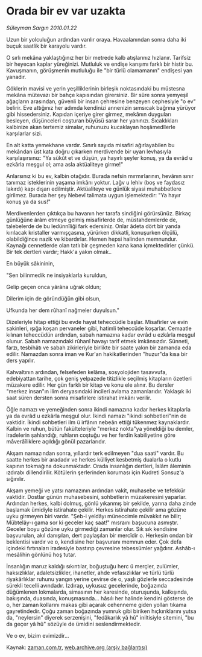 # Orada bir ev var uzakta

*Süleyman Sargın 2010.01.22*

<tr><td class="metin" colspan="2" style="padding-top: 20px; padding-left: 5px; ">Uzun bir yolculuğun ardından varılır oraya. Havaalanından sonra daha iki buçuk saatlik bir karayolu vardır.</td></tr><tr><td class="metin" colspan="2" style="padding-top: 20px; padding-left: 5px; "><p>O sırlı mekâna yaklaştığınız her bir metrede kalb atışlarınız hızlanır. Tarifsiz bir heyecan kaplar yüreğinizi. Mutluluk ve endişe karışımı farklı bir histir bu. Kavuşmanın, görüşmenin mutluluğu ile "bir türlü olamamanın" endişesi yan yanadır.
<p>Göklerin mavisi ve yerin yeşilliklerinin birleşik noktasındaki bu müstesna mekâna mütevazı bir bahçe kapısından girersiniz. Bir süre sonra yemyeşil ağaçların arasından, güvenli bir insan çehresine benzeyen cephesiyle "o ev" belirir. Eve attığınız her adımda kendinizi annenizin sımsıcak bağrına yürüyor gibi hissedersiniz. Kapıdan içeriye girer girmez, mekânın duyguları besleyen, düşünceleri coşturan büyüsü sarar her yanınızı. Sıcaklıkları kalbinize akan tertemiz simalar, ruhunuzu kucaklayan hoşâmedîlerle karşılarlar sizi.
<p>En alt katta yemekhane vardır. Sınırlı sayıda misafiri ağırlayabilen bu mekândan üst kata doğru çıkarken merdivende bir uyarı levhasıyla karşılaşırsınız: "Ya sükût et ve düşün, ya hayırlı şeyler konuş, ya da evrâd u ezkârla meşgul ol; ama asla aktüaliteye girme!"
<p>Anlarsınız ki bu ev, kalbin otağıdır. Burada nefsin mırmırlarının, hevânın sınır tanımaz isteklerinin yaşama imkânı yoktur. Lağv u lehiv (boş ve faydasız lakırdı) kapı dışarı edilmiştir. Aktüaliteye ve günlük siyasi muhabbetlere girilmez. Burada her şey Nebevî talimata uygun işlemektedir: "Ya hayır konuş ya da sus!"
<p>Merdivenlerden çıktıkça bu havanın her tarafa sindiğini görürsünüz. Birkaç günlüğüne ârâm etmeye gelmiş misafirlerde de, müstahdemlerde de, talebelerde de bu ledünnîliği fark edersiniz. Onlar âdeta dört bir yanda kırılacak kristaller varmışçasına, yürürken dikkatli, konuşurken ölçülü, olabildiğince nazik ve kibardırlar. Hemen hepsi halinden memnundur. Kaynağı cennetlerde olan tatlı bir çeşmeden kana kana içmektedirler çünkü. Bir tek dertleri vardır; Hakk'a yakın olmak..
<p>En büyük sâkininin,
<p>"Sen bilinmedik ne insiyaklarla kuruldun,
<p>Gelip geçen onca yârâna uğrak oldun;
<p>Dilerim için de göründüğün gibi olsun,
<p>Ufkunda her dem rûhanî nağmeler duyulsun."
<p>Dizeleriyle hitap ettiği bu evde hayat teheccüdle başlar. Misafirler ve evin sakinleri, ışığa koşan pervaneler gibi, hatimli teheccüde koşarlar. Cemaatle kılınan teheccüdün ardından, sabah namazına kadar evrâd u ezkârla meşgul olunur. Sabah namazındaki rûhanî havayı tarif etmek imkânsızdır. Sünneti, farzı, tesbihâtı ve sabah zikirleriyle birlikte bir saate yakın bir zamanda eda edilir. Namazdan sonra iman ve Kur'an hakikatlerinden "huzur"da kısa bir ders yapılır.
<p>Kahvaltının ardından, felsefeden kelâma, sosyolojiden tasavvufa, edebiyattan tarihe, çok geniş yelpazede titizlikle seçilmiş kitapların özetleri müzakere edilir. Her gün farklı bir kitap ve konu ele alınır. Bu dersler "merkez insan"ın ilim deryasındaki incileri avlama zamanlarıdır. Yaklaşık iki saat süren dersten sonra misafirlere istirahat imkânı verilir.
<p>Öğle namazı ve yemeğinden sonra ikindi namazına kadar herkes kitaplarla ya da evrâd u ezkârla meşgul olur. İkindi namazı "ikindi sohbetleri"nin de vaktidir. İkindi sohbetleri ilm ü irfânın nebeân ettiği tükenmez kaynaklardır. Kalbin ve ruhun, bütün fakülteleriyle "merkez nokta"ya yöneldiği bu demler, iradelerin şahlandığı, ruhların coştuğu ve her ferdin kabiliyetine göre mâverâîliklere açıldığı gönül pazarlarıdır.
<p>Akşam namazından sonra, yıllardır terk edilmeyen "dua saati" vardır. Bu saatte herkes bir aradadır ve herkes külliyet kesbetmiş dualarla o kutlu kapının tokmağına dokunmaktadır. Orada insanlığın dertleri, İslâm âleminin ızdırabı dillendirilir. Kötülerin şerlerinden koruması için Kudreti Sonsuz'a sığınılır.
<p>Akşam yemeği ve yatsı namazının ardından vakit, muhasebe ve tefekkür vaktidir. Dostlar günün muhasebesini, sohbetlerin müzakeresini yaparlar. Ardından herkes, kalbi dolmuş, gönlü yıkanmış bir şekilde, yarına daha zinde başlamak ümidiyle istirahate çekilir. Herkes istirahate çekilir ama gözüne uyku girmeyen biri vardır. "Şeb-i yeldâyı müneccimle müvakkıt ne bilir; Mübtelây-ı gama sor ki geceler kaç saat!" mısraını başucuna asmıştır. Geceler boyu gözüne uyku girmediği zamanlar olur. Sık sık kendisine başvurulan, akıl danışılan, dert paylaşılan bir mercîdir o. Herkesin ondan bir beklentisi vardır ve o, kendisine her başvuranı memnun eder. Çok defa içindeki fırtınaları iradesiyle bastırıp çevresine tebessümler yağdırır. Ashâb-ı mesâlihin gönlünü hoş tutar.
<p>İnsanlığın maruz kaldığı sıkıntılar, boğuştuğu herc ü merçler, zulümler, haksızlıklar, adaletsizlikler, ihanetler, ahde vefasızlıklar ve türlü türlü riyakârlıklar ruhunu yangın yerine çevirse de o, yaşlı gözlerle seccadesinde sürekli tecelli avındadır. Izdırap, uykusuz gecelerinde, boğazında düğümlenen lokmalarda, simasının her karesinde, oturuşunda, kalkışında, bakışında, duasında, konuşmasında... hâsılı her halinde kendini gösterse de o, her zaman kollarını makas gibi açarak cehenneme giden yolları tıkama gayretindedir. Çoğu zaman boğazında yumruk gibi biriken hıçkırıklarını yutsa da, "neylersin" diyerek serzenişini, "fedâkarlık yâ hû" iniltisiyle sitemini, "bu da geçer yâ hû" sözüyle de ümidini seslendirmektedir.
<p>Ve o ev, bizim evimizdir... <br/></p></p></p></p></p></p></p></p></p></p></p></p></p></p></p></p></p></td></tr>

Kaynak: [zaman.com.tr](http://zaman.com.tr/yazar.do?yazino=943049), [web.archive.org (arşiv bağlantısı)](http://web.archive.org/web/20100128181824/http://www.zaman.com.tr:80/yazar.do?yazino=943049)
